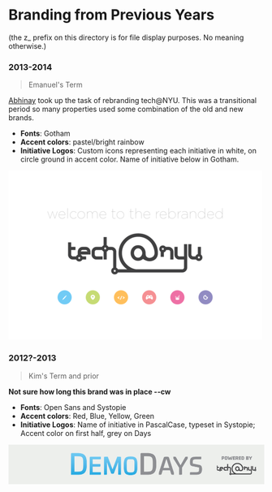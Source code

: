 # Branding from Previous Years

(the z_ prefix on this directory is for file display purposes. No meaning otherwise.)

### 2013-2014

> Emanuel's Term

[Abhinay](https://tech-nyu.squarespace.com/blog/2013/10/20/welcome-to-the-rebranded-technyu) took up the task of rebranding tech@NYU. This was a transitional period so many properties used some combination of the old and new brands.

- **Fonts**: Gotham
- **Accent colors**: pastel/bright rainbow
- **Initiative Logos**: Custom icons representing each initiative in white, on circle ground in accent color. Name of initiative below in Gotham.

![Example brand](https://raw.githubusercontent.com/TechAtNYU/branding/master/z_archive/2013-2014/Email+Header.png)

### 2012?-2013 

> Kim's Term and prior

**Not sure how long this brand was in place --cw**

- **Fonts**: Open Sans and Systopie
- **Accent colors**: Red, Blue, Yellow, Green
- **Initiative Logos**: Name of initiative in PascalCase, typeset in Systopie; Accent color on first half, grey on Days

![Example brand](https://raw.githubusercontent.com/TechAtNYU/branding/master/z_archive/2012-2013/meetup-banners/meetup_demodays.jpg)
